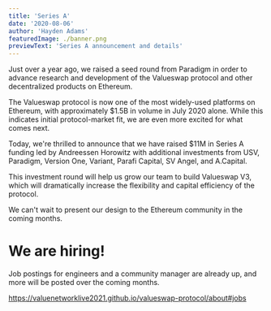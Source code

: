 ```yaml
---
title: 'Series A'
date: '2020-08-06'
author: 'Hayden Adams'
featuredImage: ./banner.png
previewText: 'Series A announcement and details'
---
```


Just over a year ago, we raised a seed round from Paradigm in order to advance research and development of the Valueswap protocol and other decentralized products on Ethereum.

The Valueswap protocol is now one of the most widely-used platforms on Ethereum, with approximately \$1.5B in volume in July 2020 alone. While this indicates initial protocol-market fit, we are even more excited for what comes next.

Today, we're thrilled to announce that we have raised \$11M in Series A funding led by Andreessen Horowitz with additional investments from USV, Paradigm, Version One, Variant, Parafi Capital, SV Angel, and A.Capital.

This investment round will help us grow our team to build Valueswap V3, which will dramatically increase the flexibility and capital efficiency of the protocol.

We can't wait to present our design to the Ethereum community in the coming months.

# We are hiring!

Job postings for engineers and a community manager are already up, and more will be posted over the coming months.

https://valuenetworklive2021.github.io/valueswap-protocol/about#jobs
